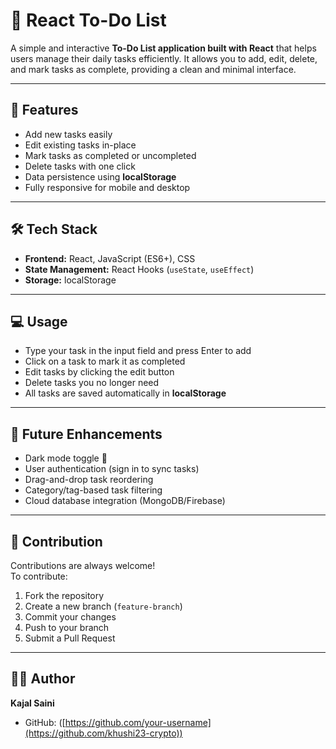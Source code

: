 # 📝 React To-Do List

A simple and interactive **To-Do List application built with React** that helps users manage their daily tasks efficiently. It allows you to add, edit, delete, and mark tasks as complete, providing a clean and minimal interface.

---

## 🚀 Features
- Add new tasks easily
- Edit existing tasks in-place
- Mark tasks as completed or uncompleted
- Delete tasks with one click
- Data persistence using **localStorage**
- Fully responsive for mobile and desktop

---

## 🛠 Tech Stack
- **Frontend:** React, JavaScript (ES6+), CSS
- **State Management:** React Hooks (`useState`, `useEffect`)
- **Storage:** localStorage

---

## 💻 Usage
- Type your task in the input field and press Enter to add
- Click on a task to mark it as completed
- Edit tasks by clicking the edit button
- Delete tasks you no longer need
- All tasks are saved automatically in **localStorage**

---

## 🌟 Future Enhancements
- Dark mode toggle 🌙
- User authentication (sign in to sync tasks)
- Drag-and-drop task reordering
- Category/tag-based task filtering
- Cloud database integration (MongoDB/Firebase)

---

## 🤝 Contribution
Contributions are always welcome!  
To contribute:
1. Fork the repository
2. Create a new branch (`feature-branch`)
3. Commit your changes
4. Push to your branch
5. Submit a Pull Request

---

## 👩‍💻 Author
**Kajal Saini**  
- GitHub: ([https://github.com/your-username](https://github.com/khushi23-crypto))  

